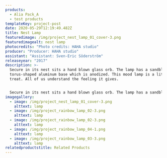 ```yaml
---
products:
  - Alia Pack_A
  - test products
templateKey: project-post
date: 2020-05-29T12:19:49.482Z
title: Nest Lamp
featuredimage: /img/project_nest_lamp_01_cover-3.png
featuredimagealt: nest lamp
photocredits: "Photo credits: HAHA studio"
producer: "Producer: HAHA studio"
assistant: "Assistant: Sven-Eric Söderström"
releaseyear: "2017"
description: >-
  Secure in its nest sits a hand blown glass orb. The lamp has a sandblasted
  torus-shaped aluminum base which is anodized. This mood lamp is a little
  treat. All of us understand the feeling it gives.


  Secure in its nest sits a hand blown glass orb. The lamp has a sandblasted torus-shaped aluminum base which is anodized. This mood lamp is a little treat. All of us understand the feeling it gives.
imagegallery:
  - image: /img/project_nest_lamp_01_cover-3.png
    alttext: lamp
  - image: /img/project_rainbow_lamp_02-3.png
    alttext: lamp
  - image: /img/project_rainbow_lamp_02-3.png
    alttext: lamp
  - image: /img/project_rainbow_lamp_04-1.png
    alttext: lamp
  - image: /img/project_rainbow_lamp_03-3.png
    alttext: lamp
relatedproductstitle: Related Products
---
```

